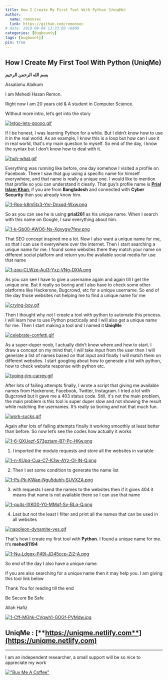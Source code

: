 ```yaml
---
title: How I Create My First Tool With Python (UniqMe)
author:
  name: remonsec
  link: https://github.com/remonsec
# date: 2019-08-08 11:33:00 +0800
categories: [Bugbounty]
tags: [bugbounty]
pin: true
---
```


## How I Create My First Tool With Python (UniqMe)

**بسم الله الرحمن الرحيم**


Assalamu Alaikum

I am Mehedi Hasan Remon.

Right now I am 20 years old & A student in Computer Science.

Without more intro, let’s get into the story

[![letgo-lets-goooo.gif](https://i.postimg.cc/02TzD8tQ/letgo-lets-goooo.gif)](https://postimg.cc/HVtWCC1D)

If I be honest, I was learning Python for a while. But I didn’t know how to use it in the real world. As an example, I know this is a loop but how can I use it in real world, that's my main question to myself. So end of the day, I know the syntax but I don’t know how to deal with it.

[![huh-what.gif](https://i.postimg.cc/2SnVxPJx/huh-what.gif)](https://postimg.cc/v4HYYSG1)

Everything was running like before, one day somehow I visited a profile on Facebook. There I saw that guy using a specific name for himself everywhere, and that name is really a unique one. I would like to mention that profile so you can understand it clearly. That guy’s profile name is [**Prial Islam Khan**](https://www.facebook.com/prial261), if you are from **Bangladesh** and connected with **Cyber Security** then you already know him.

[![1-Rpo-k8m5tx3-Ynr-Dnxqd-Wxw.png](https://i.postimg.cc/rpmzLKsf/1-Rpo-k8m5tx3-Ynr-Dnxqd-Wxw.png)](https://postimg.cc/k207QMxS)

So as you can see he is using **prial261** as his unique name. When I search with this name on Google, I saw everything about him.

[![1-k-Gb00-AWO6-Ns-Xgvygw7few.png](https://i.postimg.cc/c1Qx2QTs/1-k-Gb00-AWO6-Ns-Xgvygw7few.png)](https://postimg.cc/jCSYJnG9)

That SEO concept inspired me a lot. Now I also want a unique name for me, so that I can use it everywhere over the internet. Then I start searching a unique name for me. I found some websites there they match your name on different social platform and return you the available social media for use that name

[![1-zou-CLWze-Aul3-Yxz-VNg-DXIA.png](https://i.postimg.cc/mrv46DHz/1-zou-CLWze-Aul3-Yxz-VNg-DXIA.png)](https://postimg.cc/WDwxdsST)

As you can see I have to give a username again and again till I get the unique one. But it really so boring and I also have to check some other platforms like Hackerone, Bugcrowd, etc for a unique username. So end of the day those websites not helping me to find a unique name for me

[![crying-boy.gif](https://i.postimg.cc/Bvst7mff/crying-boy.gif)](https://postimg.cc/xXx0cyd6)

Then I thought why not I create a tool with python to automate this process. I will learn how to use Python practically and I will also get a unique name for me. Then I start making a tool and I named it **UniqMe**

[![celebrate-confetti.gif](https://i.postimg.cc/8CHc2LTJ/celebrate-confetti.gif)](https://postimg.cc/jWDRNwwt)

As a super-duper noob, I actually didn’t know where and how to start. I draw a concept on my mind that, I will take input from the user then I will generate a list of names based on that input and finally I will match them on different websites. I start googling about how to generate a list with python, how to check website response with python etc.

[![typing-jim-carrey.gif](https://i.postimg.cc/W3Y33jFs/typing-jim-carrey.gif)](https://postimg.cc/nj7ZRyGW)

After lots of failing attempts finally, I wrote a script that giving me available names from Hackerone, Facebook, Twitter, Instagram. I tried a lot with Bugcrowd but it gave me a 403 status code. Still, it's not the main problem, the main problem is this tool is super duper slow and not showing the result while matching the usernames. It’s really so boring and not that much fun.

[![work-sucks.gif](https://i.postimg.cc/VvSN0Tnn/work-sucks.gif)](https://postimg.cc/9wh2vLxQ)

Again after lots of failing attempts finally it working smoothly at least better than before. So now let’s see the codes how actually it works

[![1-6-QXUezf-S73pztam-B7-Pc-HKw.png](https://i.postimg.cc/q7nSqGNq/1-6-QXUezf-S73pztam-B7-Pc-HKw.png)](https://postimg.cc/VSfDHnBP)

 1. I imported the module requests and store all the websites in variable

[![1-n-XUpq-Cua-C7-K3w-AYz-Ol-IN-Q.png](https://i.postimg.cc/Y0ybb4vT/1-n-XUpq-Cua-C7-K3w-AYz-Ol-IN-Q.png)](https://postimg.cc/xNMvd1yP)

2. Then I set some condition to generate the name list

[![1-Ps-Pk-KWae-Ngu5duhh-SUVXZA.png](https://i.postimg.cc/gkZvftQx/1-Ps-Pk-KWae-Ngu5duhh-SUVXZA.png)](https://postimg.cc/JGRDXx18)

3. with requests I send the names to the websites then if it gives 404 it means that name is not available there so I can use that name

[![1-qu4s-IXKG0-Y0-MMqf-Sy-BLq-Q.png](https://i.postimg.cc/YjKmrkZh/1-qu4s-IXKG0-Y0-MMqf-Sy-BLq-Q.png)](https://postimg.cc/n92LT8HJ)

4. Last but not the least I filter and print all the names that can be used in all websites

[![napoleon-dynamite-yes.gif](https://i.postimg.cc/mZqkWLWw/napoleon-dynamite-yes.gif)](https://postimg.cc/BtT4xG6L)

That's how I create my first tool with **Python**. I found a unique name for me. It’s **mehedi1194**

[![1-Nu-Ldgqx-P49l-JD45ccp-Zj2-A.png](https://i.postimg.cc/SsHGMBHp/1-Nu-Ldgqx-P49l-JD45ccp-Zj2-A.png)](https://postimg.cc/cgMYqbsD)

So end of the day I also have a unique name.

If you are also searching for a unique name then it may help you. I am giving this tool link below

Thank You for reading till the end

Be Secure Be Safe

Allah Hafiz

[![1-Cff-MGhk-CVqwh1-GOGf-PVMdw.jpg](https://i.postimg.cc/MpzmVb3X/1-Cff-MGhk-CVqwh1-GOGf-PVMdw.jpg)](https://postimg.cc/2VXWfvDf)

## UniqMe : [**https://uniqme.netlify.com**](https://uniqme.netlify.com)

___
I am an independent researcher, a small support will be so nice to appreciate my work

[!["Buy Me A Coffee"](https://www.buymeacoffee.com/assets/img/custom_images/orange_img.png)](https://www.buymeacoffee.com/remonsec)

